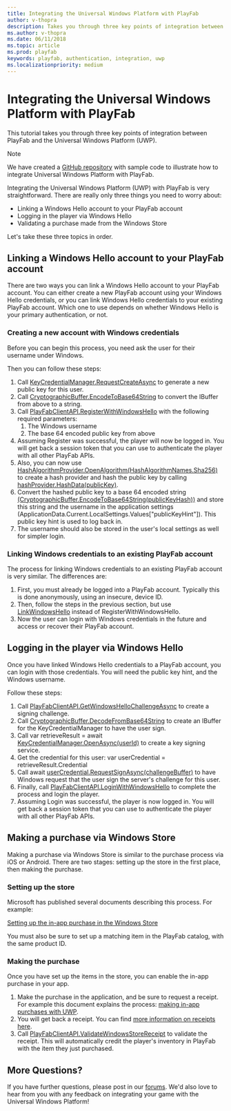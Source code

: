 ```yaml
---
title: Integrating the Universal Windows Platform with PlayFab
author: v-thopra
description: Takes you through three key points of integration between PlayFab and the Universal Windows Platform (UWP).
ms.author: v-thopra
ms.date: 06/11/2018
ms.topic: article
ms.prod: playfab
keywords: playfab, authentication, integration, uwp
ms.localizationpriority: medium
---
```


# Integrating the Universal Windows Platform with PlayFab

This tutorial takes you through three key points of integration between PlayFab and the Universal Windows Platform (UWP).

> [!NOTE]
> We have created a [GitHub repository](https://github.com/PlayFab/UWPExample) with sample code to illustrate how to integrate Universal Windows Platform with PlayFab.

Integrating the Universal Windows Platform (UWP) with PlayFab is very straightforward. There are really only three things you need to worry about:

- Linking a Windows Hello account to your PlayFab account
- Logging in the player via Windows Hello
- Validating a purchase made from the Windows Store

Let's take these three topics in order.

## Linking a Windows Hello account to your PlayFab account

There are two ways you can link a Windows Hello account to your PlayFab account. You can either create a new PlayFab account using your Windows Hello credentials, or you can link Windows Hello credentials to your existing PlayFab account. Which one to use depends on whether Windows Hello is your primary authentication, or not.

### Creating a new account with Windows credentials

Before you can begin this process, you need ask the user for their username under Windows.

Then you can follow these steps:

1. Call [KeyCredentialManager.RequestCreateAsync](https://docs.microsoft.com/en-us/uwp/api/windows.security.credentials.keycredentialmanager) to generate a new public key for this user.
2. Call [CryptographicBuffer.EncodeToBase64String](https://docs.microsoft.com/en-us/uwp/api/Windows.Security.Cryptography.CryptographicBuffer#Windows_Security_Cryptography_CryptographicBuffer_EncodeToBase64String_Windows_Storage_Streams_IBuffer_) to convert the IBuffer from above to a string.
3. Call [PlayFabClientAPI.RegisterWithWindowsHello](https://api.playfab.com/documentation/client/method/RegisterWithWindowsHello) with the following required parameters:  
    1. The Windows username
    2. The base 64 encoded public key from above
4. Assuming Register was successful, the player will now be logged in. You will get back a session token that you can use to authenticate the player with all other PlayFab APIs.
5. Also, you can now use [HashAlgorithmProvider.OpenAlgorithm(HashAlgorithmNames.Sha256)](https://docs.microsoft.com/en-us/uwp/api/windows.security.cryptography.core.hashalgorithmprovider#Windows_Security_Cryptography_Core_HashAlgorithmProvider_OpenAlgorithm_System_String_) to create a hash provider and hash the public key by calling [hashProvider.HashData(publicKey)](https://docs.microsoft.com/en-us/uwp/api/windows.security.cryptography.core.hashalgorithmprovider#Windows_Security_Cryptography_Core_HashAlgorithmProvider_HashData_Windows_Storage_Streams_IBuffer_).
6. Convert the hashed public key to a base 64 encoded string [(CryptographicBuffer.EncodeToBase64String(publicKeyHash))](https://docs.microsoft.com/en-us/uwp/api/Windows.Security.Cryptography.CryptographicBuffer#Windows_Security_Cryptography_CryptographicBuffer_EncodeToBase64String_Windows_Storage_Streams_IBuffer_) and store this string and the username in the application settings (ApplicationData.Current.LocalSettings.Values["publicKeyHint"]). This public key hint is used to log back in.
7. The username should also be stored in the user's local settings as well for simpler login.

### Linking Windows credentials to an existing PlayFab account

The process for linking Windows credentials to an existing PlayFab account is very similar. The differences are:

1. First, you must already be logged into a PlayFab account. Typically this is done anonymously, using an insecure, device ID.
2. Then, follow the steps in the previous section, but use [LinkWindowsHello](https://api.playfab.com/documentation/client/method/LinkWindowsHello) instead of RegisterWithWindowsHello.
3. Now the user can login with Windows credentials in the future and access or recover their PlayFab account.

## Logging in the player via Windows Hello

Once you have linked Windows Hello credentials to a PlayFab account, you can login with those credentials. You will need the public key hint, and the Windows username.

Follow these steps:

1. Call [PlayFabClientAPI.GetWindowsHelloChallengeAsync](https://api.playfab.com/documentation/client/method/GetWindowsHelloChallenge) to create a signing challenge.
2. Call [CryptographicBuffer.DecodeFromBase64String](https://docs.microsoft.com/en-us/uwp/api/Windows.Security.Cryptography.CryptographicBuffer#Windows_Security_Cryptography_CryptographicBuffer_DecodeFromBase64String_System_String_) to create an IBuffer for the KeyCredentialManager to have the user sign.
3. Call var retrieveResult = await [KeyCredentialManager.OpenAsync(userId)](https://docs.microsoft.com/en-us/uwp/api/windows.security.credentials.keycredentialmanager#Windows_Security_Credentials_KeyCredentialManager_OpenAsync_System_String_) to create a key signing service.
4. Get the credential for this user: var userCredential = retrieveResult.Credential
5. Call await [userCredential.RequestSignAsync(challengeBuffer)](https://docs.microsoft.com/en-us/uwp/api/Windows.Security.Credentials.KeyCredential#Windows_Security_Credentials_KeyCredential_RequestSignAsync_Windows_Storage_Streams_IBuffer_) to have Windows request that the user sign the server's challenge for this user.
6. Finally, call [PlayFabClientAPI.LoginWithWindowsHello](https://api.playfab.com/documentation/client/method/LoginWithWindowsHello) to complete the process and login the player.
7. Assuming Login was successful, the player is now logged in. You will get back a session token that you can use to authenticate the player with all other PlayFab APIs.

## Making a purchase via Windows Store

Making a purchase via Windows Store is similar to the purchase process via iOS or Android. There are two stages: setting up the store in the first place, then making the purchase.

### Setting up the store

Microsoft has published several documents describing this process. For example:

[Setting up the in-app purchase in the Windows Store](https://docs.microsoft.com/en-us/windows/uwp/publish/add-on-submissions)

You must also be sure to set up a matching item in the PlayFab catalog, with the same product ID.

### Making the purchase

Once you have set up the items in the store, you can enable the in-app purchase in your app.

1. Make the purchase in the application, and be sure to request a receipt. For example this document explains the process: [making in-app purchases with UWP](https://docs.microsoft.com/en-us/uwp/api/windows.applicationmodel.store.currentapp#Windows_ApplicationModel_Store_CurrentApp_RequestProductPurchaseAsync_System_String_System_Boolean_).
2. You will get back a receipt. You can find [more information on receipts here](https://docs.microsoft.com/en-us/windows/uwp/monetize/use-receipts-to-verify-product-purchases).
3. Call [PlayFabClientAPI.ValidateWindowsStoreReceipt](https://api.playfab.com/documentation/client/method/ValidateWindowsStoreReceipt) to validate the receipt. This will automatically credit the player's inventory in PlayFab with the item they just purchased.

## More Questions?

If you have further questions, please post in our [forums](https://community.playfab.com/index.html). We'd also love to hear from you with any feedback on integrating your game with the Universal Windows Platform!